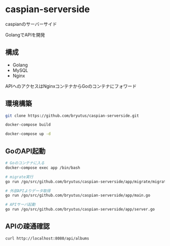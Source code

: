 # caspian-serverside
caspianのサーバーサイド

GolangでAPIを開発

## 構成

- Golang
- MySQL
- Nginx

APIへのアクセスはNginxコンテナからGoのコンテナにフォワード

## 環境構築
```bash
git clone https://github.com/bryutus/caspian-serverside.git

docker-compose build

docker-compose up -d
```

## GoのAPI起動

```bash
# Goのコンテナに入る
docker-compose exec app /bin/bash

# migrate実行
go run /go/src/github.com/bryutus/caspian-serverside/app/migrate/migrate.go

# 外部APIよりデータ取得
go run /go/src/github.com/bryutus/caspian-serverside/app/main.go

# APIサーバ起動
go run /go/src/github.com/bryutus/caspian-serverside/app/server.go
```

## APIの疎通確認
```bash
curl http://localhost:8080/api/albums
```
